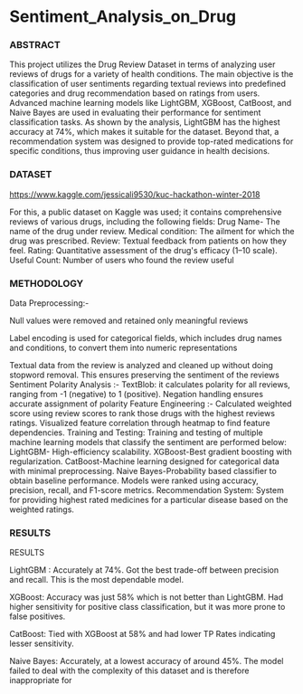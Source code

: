 # Sentiment_Analysis_on_Drug

### ABSTRACT

This project utilizes the Drug Review Dataset in terms of analyzing user reviews of drugs for a variety of health conditions. The main objective is the classification of user sentiments regarding textual reviews into predefined categories and drug recommendation based on ratings from users. Advanced machine learning models like LightGBM, XGBoost, CatBoost, and Naive Bayes are used in evaluating their performance for sentiment classification tasks. As shown by the analysis, LightGBM has the highest accuracy at 74%, which makes it suitable for the dataset. Beyond that, a recommendation system was designed to provide top-rated medications for specific conditions, thus improving user guidance in health decisions.

### DATASET 

https://www.kaggle.com/jessicali9530/kuc-hackathon-winter-2018

For this, a public dataset on Kaggle was used; it contains comprehensive reviews of various drugs, including the following fields: Drug Name- The name of the drug under review.
Medical condition: The ailment for which the drug was prescribed.
Review: Textual feedback from patients on how they feel.
Rating: Quantitative assessment of the drug's efficacy (1–10 scale).
Useful Count: Number of users who found the review useful

### METHODOLOGY

Data Preprocessing:- 

Null values were removed and retained only meaningful reviews

Label encoding is used for categorical fields, which includes drug names and conditions, to convert them into numeric representations

Textual data from the review is analyzed and cleaned up without doing stopword removal. This ensures preserving the sentiment of the reviews
Sentiment Polarity Analysis :- 
TextBlob: it calculates polarity for all reviews, ranging from -1 (negative) to 1 (positive). Negation handling ensures accurate assignment of polarity
Feature Engineering :-
Calculated weighted score using review scores to rank those drugs with the highest reviews ratings.
Visualized feature correlation through heatmap to find feature dependencies.
Training and Testing: Training and testing of multiple machine learning models that classify the sentiment are performed below:
LightGBM- High-efficiency scalability.
XGBoost-Best gradient boosting with regularization.
CatBoost-Machine learning designed for categorical data with minimal preprocessing.
Naive Bayes-Probability based classifier to obtain baseline performance.
Models were ranked using accuracy, precision, recall, and F1-score metrics.
Recommendation System:
System for providing highest rated medicines for a particular disease based on the weighted ratings.

### RESULTS

RESULTS

LightGBM :
Accurately at 74%.
Got the best trade-off between precision and recall. This is the most dependable model.

XGBoost:
Accuracy was just 58% which is not better than LightGBM.
Had higher sensitivity for positive class classification, but it was more prone to false positives.

CatBoost:
Tied with XGBoost at 58% and had lower TP Rates indicating lesser sensitivity.

Naive Bayes:
Accurately, at a lowest accuracy of around 45%. The model failed to deal with the complexity of this dataset and is therefore inappropriate for


